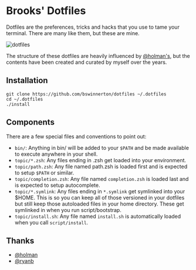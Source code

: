 # Brooks' Dotfiles

Dotfiles are the preferences, tricks and hacks that you use to tame your
terminal. There are many like them, but these are mine.

![dotfiles](https://cloud.githubusercontent.com/assets/934497/24736525/7d9460fc-1a56-11e7-852b-e0a6f78014bf.png)


The structure of these dotfiles are heavily influenced by
[@holman's](https://github.com/holman/dotfiles), but the contents have been
created and curated by myself over the years.

## Installation

```
git clone https://github.com/bswinnerton/dotfiles ~/.dotfiles
cd ~/.dotfiles
./install
```

## Components

There are a few special files and conventions to point out:

- `bin/`: Anything in bin/ will be added to your `$PATH` and be made available
  to execute anywhere in your shell.
- `topic/*.zsh`: Any files ending in .zsh get loaded into your environment.
- `topic/path.zsh`: Any file named path.zsh is loaded first and is expected to
  setup `$PATH` or similar.
- `topic/completion.zsh`: Any file named `completion.zsh` is loaded last and is
  expected to setup autocomplete.
- `topic/*.symlink`: Any files ending in `*.symlink` get symlinked into your
  $HOME.  This is so you can keep all of those versioned in your dotfiles but
  still keep those autoloaded files in your home directory. These get symlinked
  in when you run script/bootstrap.
- `topic/install.sh`: Any file named `install.sh` is automatically loaded when
  you call `script/install`.

## Thanks

- [@holman](https://github.com/holman/dotfiles)
- [@ryanb](https://github.com/ryanb/dotfiles)

